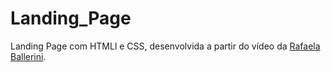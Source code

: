 # Landing_Page
Landing Page com HTMLl e CSS, desenvolvida a partir do vídeo da [Rafaela Ballerini](https://www.youtube.com/watch?v=llF6vD-RljE&list=PLhkO7OMKgT_rwCMqErLDnhcxVWy8t0e74).
